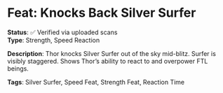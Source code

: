 # Feat: Knocks Back Silver Surfer

**Status**: ✅ Verified via uploaded scans  
**Type**: Strength, Speed Reaction

**Description**:
Thor knocks Silver Surfer out of the sky mid-blitz. Surfer is visibly staggered. Shows Thor’s ability to react to and overpower FTL beings.

**Tags**: Silver Surfer, Speed Feat, Strength Feat, Reaction Time
